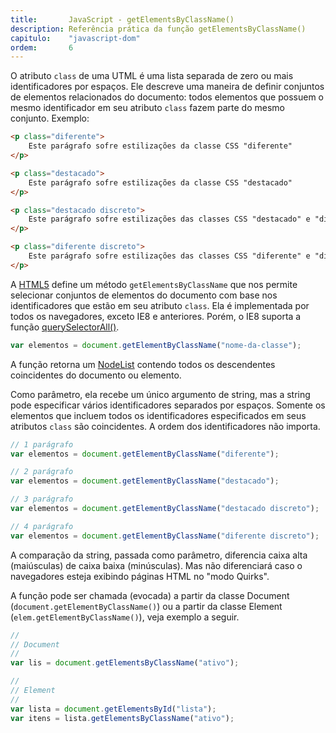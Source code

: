 ```yaml
---
title:       JavaScript - getElementsByClassName()
description: Referência prática da função getElementsByClassName()
capitulo:    "javascript-dom"
ordem:       6
---
```


O atributo `class` de uma UTML é uma lista separada de zero ou mais identificadores por espaços. Ele descreve uma maneira
de definir conjuntos de elementos relacionados do documento: todos elementos que possuem o mesmo identificador em seu
atributo `class` fazem parte do mesmo conjunto. Exemplo:

```html
<p class="diferente">
    Este parágrafo sofre estilizações da classe CSS "diferente"
</p>

<p class="destacado">
    Este parágrafo sofre estilizações da classe CSS "destacado"
</p>

<p class="destacado discreto">
    Este parágrafo sofre estilizações das classes CSS "destacado" e "discreto"
</p>

<p class="diferente discreto">
    Este parágrafo sofre estilizações das classes CSS "diferente" e "discreto"
</p>
```

A [HTML5](/html-css/) define um método `getElementsByClassName` que nos permite selecionar conjuntos de elementos do
documento com base nos identificadores que estão em seu atributo `class`. Ela é implementada por todos os navegadores,
exceto IE8 e anteriores. Porém, o IE8 suporta a função [querySelectorAll()](/javascript/dom-queryselectorall/).

```javascript
var elementos = document.getElementByClassName("nome-da-classe");
```

A função retorna um [NodeList](/javascript/dom-nodelist/) contendo todos os descendentes coincidentes do documento ou
elemento.

Como parâmetro, ela recebe um único argumento de string, mas a string pode especificar vários identificadores separados
por espaços. Somente os elementos que incluem todos os  identificadores especificados em seus atributos `class` são
coincidentes. A ordem dos identificadores não importa.

```javascript
// 1 parágrafo
var elementos = document.getElementByClassName("diferente");

// 2 parágrafo
var elementos = document.getElementByClassName("destacado");

// 3 parágrafo
var elementos = document.getElementByClassName("destacado discreto");

// 4 parágrafo
var elementos = document.getElementByClassName("diferente discreto");
```

A comparação da string, passada como parâmetro, diferencia caixa alta (maiúsculas) de caixa baixa (minúsculas). Mas não
diferenciará caso o navegadores esteja exibindo páginas HTML no "modo Quirks".

A função pode ser chamada (evocada) a partir da classe Document (`document.getElementByClassName()`) ou a partir da
classe Element (`elem.getElementByClassName()`), veja exemplo a seguir.

```javascript
//
// Document
//
var lis = document.getElementsByClassName("ativo");

//
// Element
//
var lista = document.getElementsById("lista");
var itens = lista.getElementsByClassName("ativo");
```